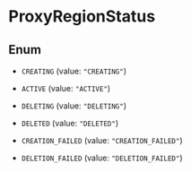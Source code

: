 

# ProxyRegionStatus

## Enum


* `CREATING` (value: `"CREATING"`)

* `ACTIVE` (value: `"ACTIVE"`)

* `DELETING` (value: `"DELETING"`)

* `DELETED` (value: `"DELETED"`)

* `CREATION_FAILED` (value: `"CREATION_FAILED"`)

* `DELETION_FAILED` (value: `"DELETION_FAILED"`)



